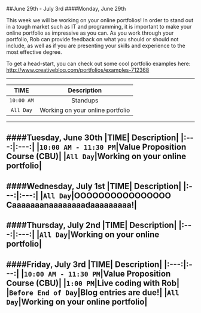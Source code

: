 ##June 29th - July 3rd
####Monday, June 29th

This week we will be working on your online portfolios!  In order to stand out in a tough market such as IT and programming, it is important to make your online portfolio as impressive as you can.  As you work through your portfolio, Rob can provide feedback on what you should or should not include, as well as if you are presenting your skills and experience to the most effective degree.

To get a head-start, you can check out some cool portfolio examples here: http://www.creativebloq.com/portfolios/examples-712368

---
|TIME| Description|
|:---:|:---:|
|`10:00 AM`|Standups|
|`All Day`|Working on your online portfolio|
---
####Tuesday, June 30th
|TIME| Description|
|:---:|:---:|
|`10:00 AM - 11:30 PM`|Value Proposition Course (CBU)|
|`All Day`|Working on your online portfolio|
---
####Wednesday, July 1st
|TIME| Description|
|:---:|:---:|
|`All Day`|OOOOOOOOOOOOOOOO Caaaaaaanaaaaaaaadaaaaaaaaa!|
---
####Thursday, July 2nd
|TIME| Description|
|:---:|:---:|
|`All Day`|Working on your online portfolio|
---
####Friday, July 3rd
|TIME| Description|
|:---:|:---:|
|`10:00 AM - 11:30 PM`|Value Proposition Course (CBU)|
|`1:00 PM`|Live coding with Rob|
|`Before End of Day`|Blog entries are due!|
|`All Day`|Working on your online portfolio|
---
